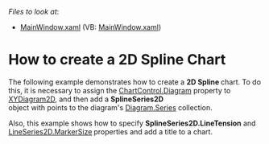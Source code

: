 <!-- default file list -->
*Files to look at*:

* [MainWindow.xaml](./CS/SplineChart/MainWindow.xaml) (VB: [MainWindow.xaml](./VB/SplineChart/MainWindow.xaml))
<!-- default file list end -->
# How to create a 2D Spline Chart


The following example demonstrates how to create a <strong>2D Spline </strong>chart. To do this, it is necessary to assign the <a href="http://larix/ReferenceBrowserMain_14_2/LoadItem.aspx?Member=P%3aDevExpress.Xpf.Charts.ChartControl.Diagram&Template=MemberPropertyTopic">ChartControl.Diagram</a> property to <a href="http://larix/ReferenceBrowserMain_14_2/LoadItem.aspx?Member=T%3aDevExpress.Xpf.Charts.XYDiagram2D&Template=ClassTopic">XYDiagram2D</a>, and then add a <strong>SplineSeries2D</strong><br />object with points to the diagram's <a href="http://larix/ReferenceBrowserMain_14_2/LoadItem.aspx?Member=P%3aDevExpress.Xpf.Charts.Diagram.Series&Template=MemberPropertyTopic">Diagram.Series</a> collection. <br />
<p>Also, this example shows how to specify <strong>SplineSeries2D.LineTension</strong> and <a href="https://documentation.devexpress.com/#WPF/DevExpressXpfChartsLineSeries2D_MarkerSizetopic">LineSeries2D.MarkerSize</a><strong> </strong>properties and add a title to a chart.</p>

<br/>



